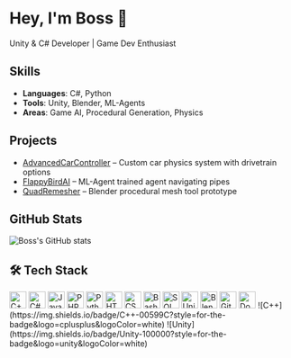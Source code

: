 # Hey, I'm Boss 👋
Unity & C# Developer | Game Dev Enthusiast

## Skills
- **Languages**: C#, Python
- **Tools**: Unity, Blender, ML-Agents
- **Areas**: Game AI, Procedural Generation, Physics

## Projects
- [AdvancedCarController](link) – Custom car physics system with drivetrain options
- [FlappyBirdAI](link) – ML-Agent trained agent navigating pipes
- [QuadRemesher](link) – Blender procedural mesh tool prototype

## GitHub Stats
![Boss's GitHub stats](link-to-stats-card)

## 🛠️ Tech Stack

<!-- Programming Languages -->
<img src="https://cdn.jsdelivr.net/npm/simple-icons@v9/icons/cplusplus.svg" alt="C++" width="30" height="30"/> 
<img src="https://cdn.jsdelivr.net/npm/simple-icons@v9/icons/csharp.svg" alt="C#" width="30" height="30"/>
<img src="https://cdn.jsdelivr.net/npm/simple-icons@v9/icons/java.svg" alt="Java" width="30" height="30"/>
<img src="https://cdn.jsdelivr.net/npm/simple-icons@v9/icons/php.svg" alt="PHP" width="30" height="30"/>
<img src="https://cdn.jsdelivr.net/npm/simple-icons@v9/icons/python.svg" alt="Python" width="30" height="30"/>
<img src="https://cdn.jsdelivr.net/npm/simple-icons@v9/icons/html5.svg" alt="HTML5" width="30" height="30"/>
<img src="https://cdn.jsdelivr.net/npm/simple-icons@v9/icons/css3.svg" alt="CSS3" width="30" height="30"/>
<img src="https://cdn.jsdelivr.net/npm/simple-icons@v9/icons/bash.svg" alt="Bash" width="30" height="30"/>
<img src="https://cdn.jsdelivr.net/npm/simple-icons@v9/icons/mysql.svg" alt="SQL" width="30" height="30"/>

<!-- Tools & Frameworks -->
<img src="https://cdn.jsdelivr.net/npm/simple-icons@v9/icons/unity.svg" alt="Unity" width="30" height="30"/>
<img src="https://cdn.jsdelivr.net/npm/simple-icons@v9/icons/blender.svg" alt="Blender" width="30" height="30"/>
<img src="https://cdn.jsdelivr.net/npm/simple-icons@v9/icons/git.svg" alt="Git" width="30" height="30"/>
<img src="https://cdn.jsdelivr.net/npm/simple-icons@v9/icons/docker.svg" alt="Docker" width="30" height="30"/>
![C++](https://img.shields.io/badge/C++-00599C?style=for-the-badge&logo=cplusplus&logoColor=white)
![Unity](https://img.shields.io/badge/Unity-100000?style=for-the-badge&logo=unity&logoColor=white)

